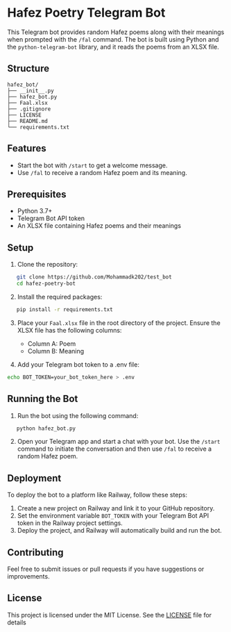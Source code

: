 
# Hafez Poetry Telegram Bot

This Telegram bot provides random Hafez poems along with their meanings when prompted with the `/fal` command. The bot is built using Python and the `python-telegram-bot` library, and it reads the poems from an XLSX file.

## Structure 

```
hafez_bot/
├── __init__.py
├── hafez_bot.py
├── Faal.xlsx
├── .gitignore
├── LICENSE
├── README.md
└── requirements.txt
```

## Features

- Start the bot with `/start` to get a welcome message.
- Use `/fal` to receive a random Hafez poem and its meaning.

## Prerequisites

- Python 3.7+
- Telegram Bot API token
- An XLSX file containing Hafez poems and their meanings

## Setup

1. Clone the repository:

   
``` bash
   git clone https://github.com/Mohammadk202/test_bot
   cd hafez-poetry-bot
```

2. Install the required packages:

   
```bash
   pip install -r requirements.txt
 ```

3. Place your `Faal.xlsx` file in the root directory of the project. Ensure the XLSX file has the following columns:
   - Column A: Poem
   - Column B: Meaning

4. Add your Telegram bot token to a .env file:
```sh
echo BOT_TOKEN=your_bot_token_here > .env
```


## Running the Bot

1. Run the bot using the following command:

   
```bash
   python hafez_bot.py
 ```

2. Open your Telegram app and start a chat with your bot. Use the `/start` command to initiate the conversation and then use `/fal` to receive a random Hafez poem.

## Deployment

To deploy the bot to a platform like Railway, follow these steps:

1. Create a new project on Railway and link it to your GitHub repository.
2. Set the environment variable `BOT_TOKEN` with your Telegram Bot API token in the Railway project settings.
3. Deploy the project, and Railway will automatically build and run the bot.

## Contributing

Feel free to submit issues or pull requests if you have suggestions or improvements.

## License

This project is licensed under the MIT License. See the [LICENSE](LICENSE) file for details

